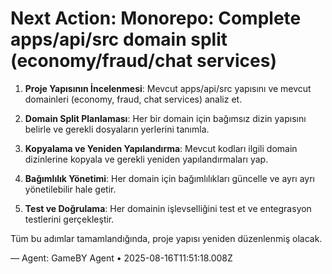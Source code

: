 # Next Action: Monorepo: Complete apps/api/src domain split (economy/fraud/chat services)

1. **Proje Yapısının İncelenmesi**: Mevcut apps/api/src yapısını ve mevcut domainleri (economy, fraud, chat services) analiz et.

2. **Domain Split Planlaması**: Her bir domain için bağımsız dizin yapısını belirle ve gerekli dosyaların yerlerini tanımla.

3. **Kopyalama ve Yeniden Yapılandırma**: Mevcut kodları ilgili domain dizinlerine kopyala ve gerekli yeniden yapılandırmaları yap.

4. **Bağımlılık Yönetimi**: Her domain için bağımlılıkları güncelle ve ayrı ayrı yönetilebilir hale getir.

5. **Test ve Doğrulama**: Her domainin işlevselliğini test et ve entegrasyon testlerini gerçekleştir. 

Tüm bu adımlar tamamlandığında, proje yapısı yeniden düzenlenmiş olacak.

— Agent: GameBY Agent • 2025-08-16T11:51:18.008Z
